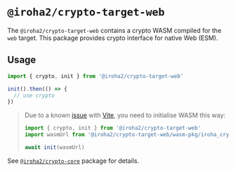 # `@iroha2/crypto-target-web`

The `@iroha2/crypto-target-web` contains a crypto WASM compiled for the `web` target. This package provides crypto
interface for native Web (ESM).

## Usage

```ts
import { crypto, init } from '@iroha2/crypto-target-web'

init().then(() => {
  // use crypto
})
```

> Due to a known [issue](https://github.com/hyperledger/iroha-javascript/issues/104) with [Vite](https://vitejs.dev/),
> you need to initialise WASM this way:
>
> ```ts
> import { crypto, init } from '@iroha2/crypto-target-web'
> import wasmUrl from '@iroha2/crypto-target-web/wasm-pkg/iroha_crypto_bg.wasm?url'
>
> await init(wasmUrl)
> ```

See [`@iroha2/crypto-core`](https://github.com/hyperledger/iroha-javascript/tree/iroha2/packages/crypto/packages/core)
package for details.
